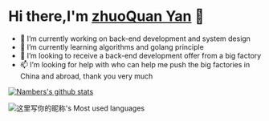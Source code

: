 # Hi there,I'm [zhuoQuan Yan](https://blog.youis.top) 👋  
- 👀  I’m currently working on back-end development and system design
- 🌱  I’m currently learning algorithms and golang principle
- 💞️  I’m looking to receive a back-end development offer from a big factory
- 📫  I’m looking for help with who can help me push the big factories in China and abroad, thank you very much

[![Nambers's github stats](https://github-readme-stats.vercel.app/api?username=zhuoquany&show_icons=true)](https://github.com/anuraghazra/github-readme-stats)


![这里写你的昵称's Most used languages](https://github-readme-stats.vercel.app/api/top-langs/?username=zhuoquany&layout=compact&hide_border=true&langs_count=10)
